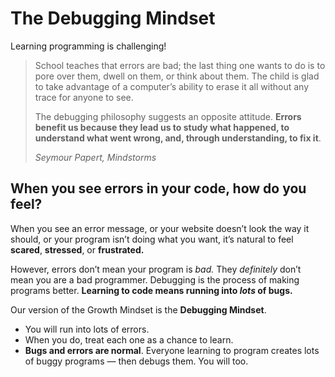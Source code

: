 # The Debugging Mindset

Learning programming is challenging!

> School teaches that errors are bad; the last thing one wants to do is to pore over them, dwell on them, or think about them. The child is glad to take advantage of a computer’s ability to erase it all without any trace for anyone to see.
>
> The debugging philosophy suggests an opposite attitude. **Errors benefit us because they lead us to study what happened, to understand what went wrong, and, through understanding, to fix it**.
>
> *Seymour Papert, Mindstorms*

## **When you see errors in your code, how do you feel?**

When you see an error message, or your website doesn’t look the way it should, or your program isn’t doing what you want, it’s natural to feel **scared**, **stressed**, or **frustrated.**

However, errors don’t mean your program is *bad.* They *definitely* don’t mean you are a bad programmer. Debugging is the process of making programs better. **Learning to code means running into *lots* of bugs.**

Our version of the Growth Mindset is the **Debugging Mindset**.

- You will run into lots of errors.
- When you do, treat each one as a chance to learn.
- **Bugs and errors are normal**. Everyone learning to program creates lots of buggy programs — then debugs them. You will too.

